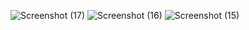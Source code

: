 ![Screenshot (17)](https://github.com/user-attachments/assets/d97fe918-8bb7-4219-a2f1-9a44e3a7b361)
![Screenshot (16)](https://github.com/user-attachments/assets/02a5e7d6-73ef-49d7-9001-40dad2c3fd8c)
![Screenshot (15)](https://github.com/user-attachments/assets/f63a57cd-1218-46ef-8d0c-8bc8aa796bee)

